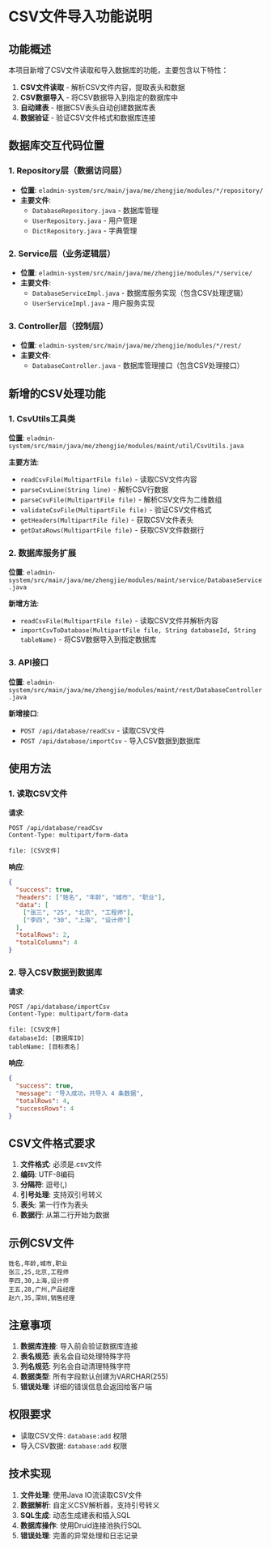 # CSV文件导入功能说明

## 功能概述

本项目新增了CSV文件读取和导入数据库的功能，主要包含以下特性：

1. **CSV文件读取** - 解析CSV文件内容，提取表头和数据
2. **CSV数据导入** - 将CSV数据导入到指定的数据库中
3. **自动建表** - 根据CSV表头自动创建数据库表
4. **数据验证** - 验证CSV文件格式和数据库连接

## 数据库交互代码位置

### 1. Repository层（数据访问层）
- **位置**: `eladmin-system/src/main/java/me/zhengjie/modules/*/repository/`
- **主要文件**:
  - `DatabaseRepository.java` - 数据库管理
  - `UserRepository.java` - 用户管理
  - `DictRepository.java` - 字典管理

### 2. Service层（业务逻辑层）
- **位置**: `eladmin-system/src/main/java/me/zhengjie/modules/*/service/`
- **主要文件**:
  - `DatabaseServiceImpl.java` - 数据库服务实现（包含CSV处理逻辑）
  - `UserServiceImpl.java` - 用户服务实现

### 3. Controller层（控制层）
- **位置**: `eladmin-system/src/main/java/me/zhengjie/modules/*/rest/`
- **主要文件**:
  - `DatabaseController.java` - 数据库管理接口（包含CSV处理接口）

## 新增的CSV处理功能

### 1. CsvUtils工具类
**位置**: `eladmin-system/src/main/java/me/zhengjie/modules/maint/util/CsvUtils.java`

**主要方法**:
- `readCsvFile(MultipartFile file)` - 读取CSV文件内容
- `parseCsvLine(String line)` - 解析CSV行数据
- `parseCsvFile(MultipartFile file)` - 解析CSV文件为二维数组
- `validateCsvFile(MultipartFile file)` - 验证CSV文件格式
- `getHeaders(MultipartFile file)` - 获取CSV文件表头
- `getDataRows(MultipartFile file)` - 获取CSV文件数据行

### 2. 数据库服务扩展
**位置**: `eladmin-system/src/main/java/me/zhengjie/modules/maint/service/DatabaseService.java`

**新增方法**:
- `readCsvFile(MultipartFile file)` - 读取CSV文件并解析内容
- `importCsvToDatabase(MultipartFile file, String databaseId, String tableName)` - 将CSV数据导入到指定数据库

### 3. API接口
**位置**: `eladmin-system/src/main/java/me/zhengjie/modules/maint/rest/DatabaseController.java`

**新增接口**:
- `POST /api/database/readCsv` - 读取CSV文件
- `POST /api/database/importCsv` - 导入CSV数据到数据库

## 使用方法

### 1. 读取CSV文件

**请求**:
```http
POST /api/database/readCsv
Content-Type: multipart/form-data

file: [CSV文件]
```

**响应**:
```json
{
  "success": true,
  "headers": ["姓名", "年龄", "城市", "职业"],
  "data": [
    ["张三", "25", "北京", "工程师"],
    ["李四", "30", "上海", "设计师"]
  ],
  "totalRows": 2,
  "totalColumns": 4
}
```

### 2. 导入CSV数据到数据库

**请求**:
```http
POST /api/database/importCsv
Content-Type: multipart/form-data

file: [CSV文件]
databaseId: [数据库ID]
tableName: [目标表名]
```

**响应**:
```json
{
  "success": true,
  "message": "导入成功，共导入 4 条数据",
  "totalRows": 4,
  "successRows": 4
}
```

## CSV文件格式要求

1. **文件格式**: 必须是.csv文件
2. **编码**: UTF-8编码
3. **分隔符**: 逗号(,)
4. **引号处理**: 支持双引号转义
5. **表头**: 第一行作为表头
6. **数据行**: 从第二行开始为数据

## 示例CSV文件

```csv
姓名,年龄,城市,职业
张三,25,北京,工程师
李四,30,上海,设计师
王五,28,广州,产品经理
赵六,35,深圳,销售经理
```

## 注意事项

1. **数据库连接**: 导入前会验证数据库连接
2. **表名规范**: 表名会自动处理特殊字符
3. **列名规范**: 列名会自动清理特殊字符
4. **数据类型**: 所有字段默认创建为VARCHAR(255)
5. **错误处理**: 详细的错误信息会返回给客户端

## 权限要求

- 读取CSV文件: `database:add` 权限
- 导入CSV数据: `database:add` 权限

## 技术实现

1. **文件处理**: 使用Java IO流读取CSV文件
2. **数据解析**: 自定义CSV解析器，支持引号转义
3. **SQL生成**: 动态生成建表和插入SQL
4. **数据库操作**: 使用Druid连接池执行SQL
5. **错误处理**: 完善的异常处理和日志记录 